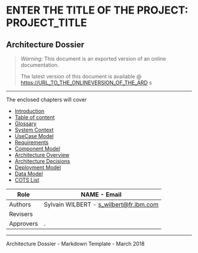# ENTER THE TITLE OF THE PROJECT: PROJECT_TITLE

## Architecture Dossier

> _Warning:_ This document is an exported version of an online documentation.
>
> The latest version of this document is available @
> <https://URL_TO_THE_ONLINEVERSION_OF_THE_ARD>
>  s

* * *

The enclosed chapters will cover

-   [Introduction](./0000.Introduction.md)
-   [Table of content](./0001.TableOfContent.md)
-   [Glossary](./0002.Glossary.md)
-   [System Context](./0100.SystemContext.md)
-   [UseCase Model](./0200.UseCaseModel.md)
-   [Requirements](./0300.Requirements.md)
-   [Component Model](./0400.ComponentsModel.md)
-   [Architecture Overview](./0500.ArchitectureOverview.md)
-   [Architecture Decisions](./0600.ArchitectureDecisions.md)
-   [Deployment Model](./0700.DeploymentModel.md)
-   [Data Model](./0800.DataModel.md)
-   [COTS List](./0900.COTSList.md)

| Role      | NAME - Email                           |
| --------- | -------------------------------------- |
| Authors   | Sylvain WILBERT - s_wilbert@fr.ibm.com |
| Revisers  |                                        |
| Approvers | .                                      |

* * *

Architecture Dossier - Markdown Template - March 2018
